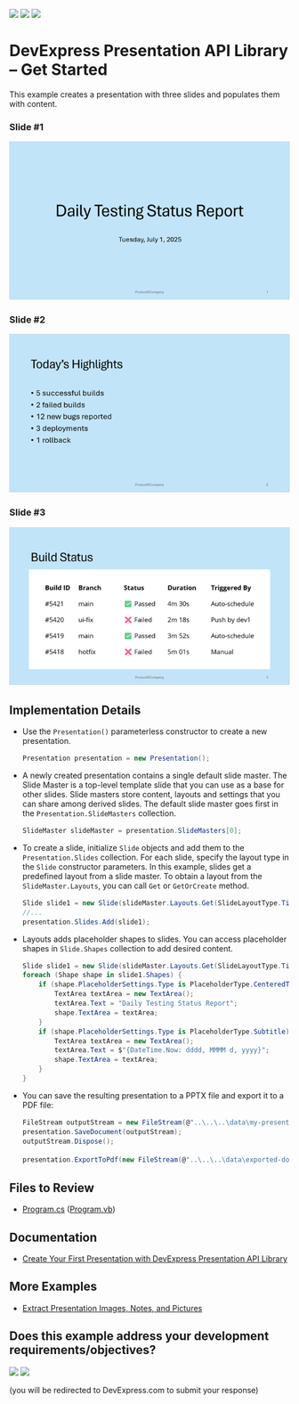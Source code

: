 <!-- default badges list -->
![](https://img.shields.io/endpoint?url=https://codecentral.devexpress.com/api/v1/VersionRange/1023545041/25.1.4%2B)
[![](https://img.shields.io/badge/📖_How_to_use_DevExpress_Examples-e9f6fc?style=flat-square)](https://docs.devexpress.com/GeneralInformation/403183)
[![](https://img.shields.io/badge/💬_Leave_Feedback-feecdd?style=flat-square)](#does-this-example-address-your-development-requirementsobjectives)
<!-- default badges end -->

# DevExpress Presentation API Library – Get Started 

This example creates a presentation with three slides and populates them with content.

### Slide #1

![slide 1](media/gs-resulting-slide1.png)

### Slide #2

![slide 2](media/gs-resulting-slide2.png)

### Slide #3
![slide 3](media/gs-resulting-slide3.png)

## Implementation Details

* Use the `Presentation()` parameterless constructor to create a new presentation. 

    ```cs
    Presentation presentation = new Presentation();
    ```
* A newly created presentation contains a single default slide master. The Slide Master is a top-level template slide that you can use as a base for other slides. Slide masters store content, layouts and settings that you can share among derived slides. The default slide master goes first in the `Presentation.SlideMasters` collection.

    ```cs
    SlideMaster slideMaster = presentation.SlideMasters[0];
    ```

* To create a slide, initialize `Slide` objects and add them to the `Presentation.Slides` collection. For each slide, specify the layout type in the `Slide` constructor parameters. In this example, slides get a predefined layout from a slide master. To obtain a layout from the `SlideMaster.Layouts`, you can call `Get` or `GetOrCreate` method.

    ```cs
    Slide slide1 = new Slide(slideMaster.Layouts.Get(SlideLayoutType.Title));
    //...
    presentation.Slides.Add(slide1);
    ```

* Layouts adds placeholder shapes to slides. You can access placeholder shapes in `Slide.Shapes` collection to add desired content.

    ```cs
    Slide slide1 = new Slide(slideMaster.Layouts.Get(SlideLayoutType.Title));
    foreach (Shape shape in slide1.Shapes) {
        if (shape.PlaceholderSettings.Type is PlaceholderType.CenteredTitle) {
            TextArea textArea = new TextArea();
            textArea.Text = "Daily Testing Status Report";
            shape.TextArea = textArea;
        }
        if (shape.PlaceholderSettings.Type is PlaceholderType.Subtitle) {
            TextArea textArea = new TextArea();
            textArea.Text = $"{DateTime.Now: dddd, MMMM d, yyyy}";
            shape.TextArea = textArea;
        }
    }
    ```
* You can save the resulting presentation to a PPTX file and export it to a PDF file:

    ```cs
    FileStream outputStream = new FileStream(@"..\..\..\data\my-presentation.pptx", FileMode.Create);
    presentation.SaveDocument(outputStream);
    outputStream.Dispose();

    presentation.ExportToPdf(new FileStream(@"..\..\..\data\exported-document.pdf", FileMode.Create));
    ```

## Files to Review

- [Program.cs](./CS/Program.cs) ([Program.vb](./VB/Program.vb))

## Documentation

- [Create Your First Presentation with DevExpress Presentation API Library](https://docs.devexpress.devx/OfficeFileAPI/405404/presentation-api/create-first-presentation)

## More Examples

- [Extract Presentation Images, Notes, and Pictures](https://github.com/DevExpress-Examples/presentation-document-api-extract-content)
<!-- feedback -->
## Does this example address your development requirements/objectives?

[<img src="https://www.devexpress.com/support/examples/i/yes-button.svg"/>](https://www.devexpress.com/support/examples/survey.xml?utm_source=github&utm_campaign=presentation-api-get-started&~~~was_helpful=yes) [<img src="https://www.devexpress.com/support/examples/i/no-button.svg"/>](https://www.devexpress.com/support/examples/survey.xml?utm_source=github&utm_campaign=presentation-api-get-started&~~~was_helpful=no)

(you will be redirected to DevExpress.com to submit your response)
<!-- feedback end -->
